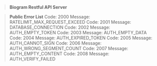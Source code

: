 > **Biogram Restful API Server**

> **Public Error List**
Code: 2000 Message: RATELIMIT_MAX_REQUEST_EXCEED
Code: 2001 Message: DATABASE_CONNECTION
Code: 2002 Message: AUTH_EMPTY_TOKEN
Code: 2003 Message: AUTH_EMPTY_DATA
Code: 2004 Message: AUTH_EXPIRED_TOKEN
Code: 2005 Message: AUTH_CANNOT_SIGN
Code: 2006 Message: AUTH_WRONG_SEGMENT_COUNT
Code: 2007 Message: AUTH_EMPTY_CONTENT
Code: 2008 Message: AUTH_VERIFY_FAILED
